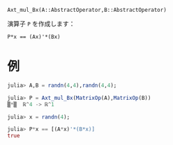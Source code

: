 `Axt_mul_Bx(A::AbstractOperator,B::AbstractOperator)`

演算子 `P` を作成します：

`P*x == (Ax)'*(Bx)`

# 例

```julia
julia> A,B = randn(4,4),randn(4,4);

julia> P = Axt_mul_Bx(MatrixOp(A),MatrixOp(B))
▒*▒  ℝ^4 -> ℝ^1

julia> x = randn(4);

julia> P*x == [(A*x)'*(B*x)]
true

```
